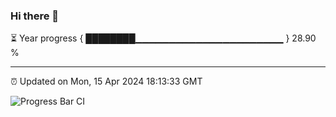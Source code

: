 ### Hi there 👋

⏳ Year progress { ████████▁▁▁▁▁▁▁▁▁▁▁▁▁▁▁▁▁▁▁▁▁▁ } 28.90 %

---

⏰ Updated on Mon, 15 Apr 2024 18:13:33 GMT

![Progress Bar CI](https://github.com/liununu/liununu/workflows/Progress%20Bar%20CI/badge.svg)
